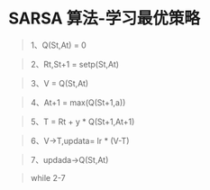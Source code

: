 # SARSA 算法-学习最优策略

> 1、Q(St,At) = 0

> 2、Rt,St+1 = setp(St,At)

> 3、V = Q(St,At)

> 4、At+1 = max(Q(St+1,a))

> 5、T = Rt + y \* Q(St+1,At+1)

> 6、V->T,updata= lr \* (V-T)

> 7、updada->Q(St,At)

> while 2-7
